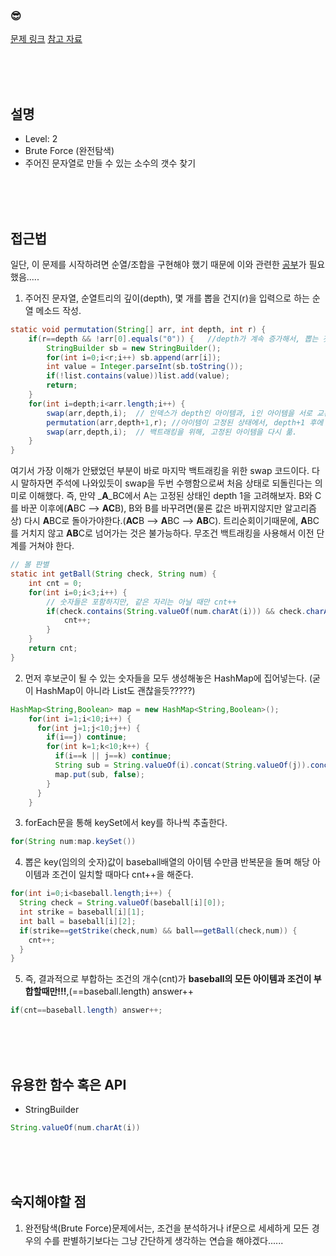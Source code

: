

### &#128526;
[문제 링크](https://programmers.co.kr/learn/courses/30/lessons/42839)
[참고 자료](https://bcp0109.tistory.com/14)

<br>
<br>
<br>

## 설명
* Level: 2
* Brute Force (완전탐색)
* 주어진 문자열로 만들 수 있는 소수의 갯수 찾기


<br>
<br>
<br>

## 접근법
일단, 이 문제를 시작하려면 순열/조합을 구현해야 했기 때문에 이와 관련한 [공부](https://bcp0109.tistory.com/14)가 필요했음..... 


1) 주어진 문자열, 순열트리의 깊이(depth), 몇 개를 뽑을 건지(r)을 입력으로 하는 순열 메소드 작성.
```JAVA
static void permutation(String[] arr, int depth, int r) {
	if(r==depth && !arr[0].equals("0")) {	//depth가 계속 증가해서, 뽑는 갯수(r)와 같아지면 출력.
		StringBuilder sb = new StringBuilder();
		for(int i=0;i<r;i++) sb.append(arr[i]);
		int value = Integer.parseInt(sb.toString());
		if(!list.contains(value))list.add(value);
		return;
	}
	for(int i=depth;i<arr.length;i++) {
		swap(arr,depth,i);	// 인덱스가 depth인 아이템과, i인 아이템을 서로 교환. 고정시킨다고 보면 됨.
		permutation(arr,depth+1,r);	//아이템이 고정된 상태에서, depth+1 후에 다음 재귀단계로 넘어감. 
		swap(arr,depth,i);	// 백트래킹을 위해, 고정된 아이템을 다시 풂.
	}
}
```
여기서 가장 이해가 안됐었던 부분이 바로 마지막 백트래킹을 위한 swap 코드이다. 다시 말하자면 주석에 나와있듯이 swap을 두번 수행함으로써 처음 상태로 되돌린다는 의미로 이해했다. 즉, 만약 _**A**_BC에서 A는 고정된 상태인 depth 1을 고려해보자. B와 C를 바꾼 이후에(**A**BC --> **AC**B), B와 B를 바꾸려면(물론 값은 바뀌지않지만 알고리즘상) 다시 **A**BC로 돌아가야한다.(**AC**B --> **A**BC --> **AB**C). 트리순회이기때문에, **A**BC를 거치지 않고 **AB**C로 넘어가는 것은 불가능하다. 무조건 백트래킹을 사용해서 이전 단계를 거쳐야 한다.

```JAVA
// 볼 판별
static int getBall(String check, String num) {
	int cnt = 0;
	for(int i=0;i<3;i++) {
		// 숫자들은 포함하지만, 같은 자리는 아닐 때만 cnt++
		if(check.contains(String.valueOf(num.charAt(i))) && check.charAt(i)!=num.charAt(i)) {
			cnt++;
		}
	}
	return cnt;
}
```

2) 먼저 후보군이 될 수 있는 숫자들을 모두 생성해놓은 HashMap에 집어넣는다. (굳이 HashMap이 아니라 List도 괜찮을듯?????)
```JAVA
HashMap<String,Boolean> map = new HashMap<String,Boolean>();
    for(int i=1;i<10;i++) {
      for(int j=1;j<10;j++) {
        if(i==j) continue;
        for(int k=1;k<10;k++) {
          if(i==k || j==k) continue;
          String sub = String.valueOf(i).concat(String.valueOf(j)).concat(String.valueOf(k));
          map.put(sub, false);
        }
      }
    }
```


3) forEach문을 통해 keySet에서 key를 하나씩 추출한다.
```JAVA
for(String num:map.keySet())
```


4) 뽑은 key(임의의 숫자)값이 baseball배열의 아이템 수만큼 반복문을 돌며 해당 아이템과 조건이 일치할 때마다 cnt++을 해준다. 
```JAVA
for(int i=0;i<baseball.length;i++) {
  String check = String.valueOf(baseball[i][0]);
  int strike = baseball[i][1];
  int ball = baseball[i][2];
  if(strike==getStrike(check,num) && ball==getBall(check,num)) {
    cnt++;
  }
}
```


5) 즉, 결과적으로 부합하는 조건의 개수(cnt)가 **baseball의 모든 아이템과 조건이 부합할때만!!!**,(==baseball.length) answer++
```JAVA
if(cnt==baseball.length) answer++;
```


<br>
<br>
<br>

## 유용한 함수 혹은 API
* StringBuilder
```JAVA
String.valueOf(num.charAt(i))
```

<br>
<br>
<br>

## 숙지해야할 점
1) 완전탐색(Brute Force)문제에서는, 조건을 분석하거나 if문으로 세세하게 모든 경우의 수를 판별하기보다는 그냥 간단하게 생각하는 연습을 해야겠다......



<br>
<br>
<br>
